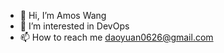 - 👋 Hi, I’m Amos Wang
- 👀 I’m interested in DevOps
- 📫 How to reach me daoyuan0626@gmail.com

<!---
AmosWang0626/AmosWang0626 is a ✨ special ✨ repository because its `README.md` (this file) appears on your GitHub profile.
You can click the Preview link to take a look at your changes.
--->

